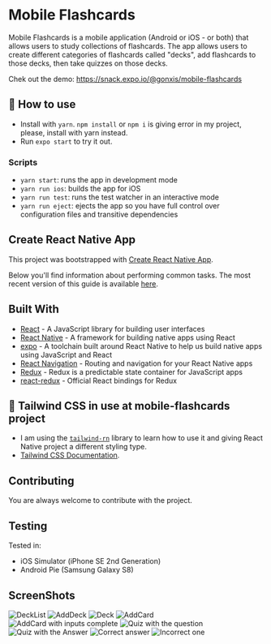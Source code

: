 # Mobile Flashcards

Mobile Flashcards is a mobile application (Android or iOS - or both) that allows users to study collections of flashcards. The app allows users to create different categories of flashcards called "decks", add flashcards to those decks, then take quizzes on those decks.

Chek out the demo: https://snack.expo.io/@gonxis/mobile-flashcards

## 🚀 How to use

- Install with `yarn`. `npm install` or `npm i` is giving error in my project, please, install with yarn instead.
- Run `expo start` to try it out.

### Scripts

- `yarn start`: runs the app in development mode
- `yarn run ios`: builds the app for iOS
- `yarn run test`: runs the test watcher in an interactive mode
- `yarn run eject`: ejects the app so you have full control over configuration files and transitive dependencies

## Create React Native App

This project was bootstrapped with [Create React Native App](https://github.com/react-community/create-react-native-app).

Below you'll find information about performing common tasks. The most recent version of this guide is available [here](https://github.com/react-community/create-react-native-app/blob/master/react-native-scripts/template/README.md).

## Built With

* [React](https://reactjs.org/) - A JavaScript library for building user interfaces
* [React Native](https://facebook.github.io/react-native/) - A framework for building native apps using React
* [expo](https://expo.io/) - A toolchain built around React Native to help us build native apps using JavaScript and React
* [React Navigation](https://reactnavigation.org/) - Routing and navigation for your React Native apps
* [Redux](https://redux.js.org/) - Redux is a predictable state container for JavaScript apps
* [react-redux](https://github.com/reactjs/react-redux) - Official React bindings for Redux

## 📝 Tailwind CSS in use at mobile-flashcards project

- I am using the [`tailwind-rn`](https://github.com/vadimdemedes/tailwind-rn) library to learn how to use it and giving React Native project a different styling type.
- [Tailwind CSS Documentation](https://tailwindcss.com/docs/utility-first).

## Contributing

You are always welcome to contribute with the project.

## Testing

Tested in: 
* iOS Simulator (iPhone SE 2nd Generation)
* Android Pie (Samsung Galaxy S8)

## ScreenShots

![DeckList](./img/DeckList.png)
![AddDeck](./img/AddDeck.png)
![Deck](./img/Deck.png)
![AddCard](./img/AddCard.png)
![AddCard with inputs complete](./img/AddCard2.png)
![Quiz with the question](./img/Quiz.png)
![Quiz with the Answer](./img/Quiz2.png)
![Correct answer](./img/CorrectAnswer.png)
![Incorrect one](./img/IncorrectAnswer.png)
